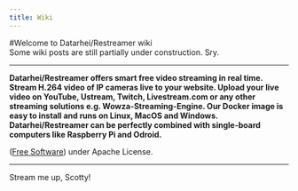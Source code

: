 ```yaml
---
title: Wiki
---
```

#Welcome to Datarhei/Restreamer wiki    
Some wiki posts are still partially under construction. Sry.
***
**Datarhei/Restreamer offers smart free video streaming in real time. Stream H.264 video of IP cameras live to your website. Upload your live video on YouTube, Ustream, Twitch, Livestream.com or any other streaming solutions e.g. Wowza-Streaming-Engine. Our Docker image is easy to install and runs on Linux, MacOS and Windows. Datarhei/Restreamer can be perfectly combined with single-board computers like Raspberry Pi and Odroid.**

(<a target= "_blank" href="https://github.com/datarhei/restreamer/blob/master/LICENSE">Free Software</a>) under Apache License.  


---

Stream me up, Scotty!